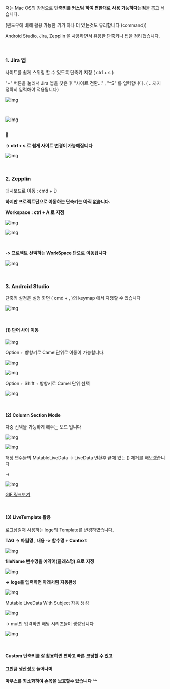 ﻿<br>

저는 Mac OS의 장점으로 **단축키를 커스텀 하여 편한대로 사용 가능하다는점**을 뽑고 싶습니다.

(윈도우에 비해 활용 가능한 키가 하나 더 있는것도 유리합니다 (command))   


Android Studio, Jira, Zepplin 을 사용하면서 유용한 단축키나 팁을 정리했습니다.  

<br>

### 1. Jira 앱 


사이트를 쉽게 스위칭 할 수 있도록 단축키 지정 ( ctrl + s )

"+" 버튼을 눌러서 Jira 앱을 찾은 후 "사이트 전환..." , "^S" 를 입력합니다.  ( ...까지 정확히 입력해야 적용됩니다)



![img](https://blog.kakaocdn.net/dn/npC1K/btqMM3YxFcv/2Zb9uW5829JwtVTNgEFI30/img.png)

<br>

![img](https://blog.kakaocdn.net/dn/brS70F/btqMN4bwT3f/ddvUPN30NMbkqGLeW3RWnk/img.png)

<br>

**-> ctrl + s 로 쉽게 사이트 변경이 가능해집니다**

![img](https://blog.kakaocdn.net/dn/BQXIU/btqMM3EbLmQ/m6E3X0gXZgagEOCzOgALDK/img.png)

<br>

### 2. Zepplin   

대시보드로 이동 : cmd + D

**하지만 프로젝트단으로 이동하는 단축키는 아직 없습니다.** 

**Workspace : ctrl + A 로 지정** 

![img](https://blog.kakaocdn.net/dn/bU3KQt/btqMVDjqHVm/kA1X078z0VdbYoFi1VkAa1/img.png)

![img](https://blog.kakaocdn.net/dn/Qwrji/btqMRjFNOji/MkfY0tU2QHo6NRkJfphTg0/img.png)

<br>

**-> 프로젝트 선택하는 WorkSpace 단으로 이동됩니다**

![img](https://blog.kakaocdn.net/dn/dBNCIU/btqMRjFOeWA/XJR9Mt8n7uGC3rxoTh3Ikk/img.png)

<br>

### 3. Android Studio    


단축키 설정은 설정 화면 ( cmd + , )의 keymap 에서 지정할 수 있습니다

![img](https://blog.kakaocdn.net/dn/cLWx9O/btqMVCSmMLg/YpB89NLvOHrR9FQKRiWGIK/img.png)

<br>

#### (1) 단어 사이 이동 

![img](https://blog.kakaocdn.net/dn/bxERi6/btqMN2LAY0g/GnXyp3FMRPLKVeXfScUSx1/img.png)



Option + 방향키로 Camel단위로 이동이 가능합니다.

![img](https://blog.kakaocdn.net/dn/b4sEGi/btqMOxq1R3I/32yNqIf8HlJGVAT1JEkgH1/img.png)

![img](https://blog.kakaocdn.net/dn/csqdcD/btqMNv8jCG9/bjKTJ36mMbKgCREIyLkiC1/img.png)



Option + Shift + 방향키로 Camel 단위 선택 

![img](https://blog.kakaocdn.net/dn/USCuf/btqM0rv0Rpq/4GHPbN7eKLL85WgHJ27bF1/img.png)

<br>

#### (2) Column Section Mode 

다중 선택을 가능하게 해주는 모드 입니다 

![img](https://blog.kakaocdn.net/dn/ceAOcz/btqMM44bivF/9UGqq1ClxD9xyPc49qr5H1/img.png)



![img](https://blog.kakaocdn.net/dn/duRxIW/btqMOxq4dJQ/17p2Jk96Faoq96qoFZd1j1/img.png)

해당 변수들의 MutableLiveData -> LiveData 변환후 끝에 있는 () 제거를 해보겠습니다

->

![img](https://blog.kakaocdn.net/dn/clT7uJ/btqMN3KxrsI/5KSkNvvRQNSmWkkkORgpdK/img.png)

[GIF 링크보기](https://imgur.com/a/G6r8ndp)

<br>

#### (3) LiveTemplate 활용

로그남길때 사용하는 loge의 Template를 변경하였습니다.

**TAG -> 파일명 , 내용 -> 함수명 + Context**

![img](https://blog.kakaocdn.net/dn/bNTg6R/btqMVDw25S3/WdIknJNwR4IY3m0N2GOp4k/img.png)



**fileName 변수명을 예약어(클래스명) 으로 지정** 

![img](https://blog.kakaocdn.net/dn/Zv3Ac/btqMVB0gb14/WOJhv98rDRbRIYKPRMZeXk/img.png)



**-> loge를 입력하면 아래처럼 자동완성**

![img](https://blog.kakaocdn.net/dn/bjWAgL/btqMRk5Or5q/cGIk16yitFPBw8WodAb9cK/img.png)



Mutable LiveData With Subject 자동 생성

![img](https://blog.kakaocdn.net/dn/pnIWp/btqMYaVCSr9/u4gSZcspF1GuKA7WTHLsC1/img.png)



-> mut만 입력하면 해당 시리즈들이 생성됩니다

![img](https://blog.kakaocdn.net/dn/XvYmW/btqMM4iQWRA/y2KieBE0OjH5bOWBD3gV51/img.png)

<br>


#### Custom 단축키를 잘 활용하면 편하고 빠른 코딩할 수 있고
#### 그만큼 생산성도 늘어나며 
#### 마우스를 최소화하여 **손목을 보호**할수 있습니다 ^^
